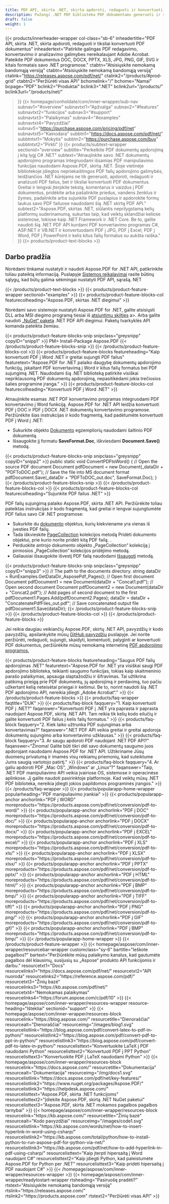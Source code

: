 ```yaml
---
title: PDF API, skirta .NET, skirta apdoroti, redaguoti ir konvertuoti PDF dokumentus
description: Pažangi .NET PDF biblioteka PDF dokumentams generuoti ir sujungti. Konvertuokite PDF į JPG, PDF į Excel ir PDF į Word naudodami C#, ASP.NET ir VB.NET programas.
draft: false
weight: 1
---
```

{{< products/innerheader-wrapper col-class="sb-6"
  inheadertitle="PDF API, skirta .NET, skirta apdoroti, redaguoti ir tiksliai konvertuoti PDF dokumentus"
  inheadertext="Patirkite galingas PDF redagavimo, konvertavimo ir analizavimo galimybes nereikalaujant Adobe Acrobat. Pateikite PDF dokumentus DOC, DOCX, PPTX, XLS, JPG, PNG, GIF, SVG ir kitais formatais savo .NET programose."
  ctabtn="Atsisiųskite nemokamą bandomąją versiją"
  ctabtn="Atsisiųskite nemokamą bandomąją versiją"
  ctalink="https://releases.aspose.com/pdf/net/"
  ctalink2="/products/#prod-grid"
  ctabtn2="Peržiūrėti visas API"
  bchomelink="/"
  bchome="Namai"
  bcpage="PDF"
  bclink2="Produktai"
  bclink3=".NET"
  bclink2url="/products/"
  bclink3url="/products/net/"
  >}}
{{< homepage/conholdate/com/inner-wrapper/sub-nav 
subnav1="#overview"
subnavtxt1="Apžvalga" 
subnav2="#features"
subnavtxt2="funkcijos" 
subnav3="#support"
subnavtxt3="Palaikymas" 
subnav4="#examples"
subnavtxt4="Pavyzdžiai" 
subnav5="https://purchase.aspose.com/pricing/pdf/net"
subnavtxt5="Kainodara" 
subbtn1="https://docs.aspose.com/pdf/net/"
subbtntxt1="Mokytis"
subbtn2="https://purchase.aspose.com/buy"
subbtntxt2="Pirkti"
>}}
   {{< products/subtext-wrapper
   sectionid="overview"
   subtitle="Perkelkite PDF dokumentų apdorojimą į kitą lygį C# .NET"
   subtext="Atnaujinkite savo .NET dokumentų apdorojimo programas integruodami išsamias PDF manipuliavimo funkcijas naudodami Aspose.PDF, skirtą .NET. Šioje vietinėje bibliotekoje įdiegtos nepriekaištingos PDF failų apdorojimo galimybės, leidžiančios .NET kūrėjams ne tik generuoti, apdoroti, redaguoti ir analizuoti PDF failus, bet ir tiksliai konvertuoti PDF dokumentus. Greitai ir lengvai įterpkite tekstą, komentarus ir vaizdus į PDF dokumentus, pridėkite arba pašalinkite priedus, vandens ženklus ir žymes, padalinkite arba sujunkite PDF puslapius ir apdorokite formų laukus savo PDF failuose naudodami šią .NET skirtą PDF API."
   subtext2="Aspose.PDF, skirtas .NET, siūlantis neprilygstamą kelių platformų suderinamumą, sukurtas taip, kad veiktų sklandžiai keliose sistemose, tokiose kaip .NET Framework ir .NET Core. Be to, galite naudoti šią .NET PDF API kurdami PDF konvertavimo programas C#, ASP.NET ir VB.NET ir konvertuodami PDF į JPG, PDF į Excel, PDF į Word, PDF į PowerPoint ir kelis kitus failų formatus su aukšta raiška."
   >}} 
   {{< products/product-text-blocks >}}
   <h2>Darbo pradžia</h2>
   <p>Norėdami tinkamai nustatyti ir naudoti Aspose.PDF for .NET API, patikrinkite toliau pateiktą informaciją. Puslapyje <a href="https://docs.aspose.com/pdf/net/system-requirements/">Sistemos reikalavimai</a> rasite būtinų sąlygų, kad būtų galima sėkmingai nustatyti PDF API, sąrašą. NET</p>
   {{< /products/product-text-blocks >}}
{{< products/product-feature-wrapper
sectionid="examples"
>}}
{{< products/product-feature-blocks-col
featurecolheading="Aspose.PDF, skirtas .NET diegimui"
>}}
<p>Norėdami savo sistemoje nustatyti Aspose.PDF for .NET, galite atsisiųsti DLL arba MSI diegimo programą tiesiai iš <a href="https://releases.aspose.com/pdf/net/">atsiuntimų skilties</a> a>. Arba galite naudoti <a href="https://www.nuget.org/packages/Aspose.PDF/">„NuGet“ paketą</a> .NET PDF API diegimui. Paketų tvarkyklės API komanda pateikta žemiau.</p>
{{< products/product-feature-blocks-snip
 snipclass="greysnipp"
 copyID="snipp1"
>}}
PM> Install-Package Aspose.PDF
{{< /products/product-feature-blocks-snip >}}
{{< /products/product-feature-blocks-col >}}
{{< products/product-feature-blocks
featureheading="Kaip konvertuoti PDF į Word .NET ir greitai sujungti PDF failus"
featuretext="Aspose.PDF for .NET palaiko daugybę dokumentų apdorojimo funkcijų, įskaitant PDF konvertavimą į Word ir kitus failų formatus bei PDF sujungimą .NET. Naudodami šią .NET biblioteką patirkite visiškai nepriklausomą PDF dokumentų apdorojimą, nepasitikėdami jokia trečiosios šalies programine įranga."
>}}
{{< products/product-feature-blocks-col
 featurecolheading="Konvertuoti PDF į Word .NET"
>}}
<p>Atnaujinkite esamas .NET PDF konvertavimo programas integruodami PDF konvertavimo į Word funkciją. Aspose.PDF for .NET API leidžia konvertuoti PDF į DOC ir PDF į DOCX .NET dokumentų konvertavimo programose. Peržiūrėkite šias instrukcijas ir kodo fragmentą, kad padėtumėte konvertuoti PDF į Word į .NET:</p>
<ul>
   <li>Sukurkite objekto <a href="https://reference.aspose.com/pdf/net/aspose.pdf/document/">Dokumento</a> egzempliorių naudodami šaltinio PDF dokumentą.</li>
   <li>Išsaugokite jį formatu <strong>SaveFormat.Doc</strong>, iškviesdami <strong>Document.Save()</strong> metodą.</li>
</ul>
{{< products/product-feature-blocks-snip
 snipclass="greysnipp"
 copyID="snipp2"
>}}
public static void ConvertPDFtoWord()
{
    // Open the source PDF document
    Document pdfDocument = new Document(_dataDir + "PDFToDOC.pdf");
    // Save the file into MS document format
    pdfDocument.Save(_dataDir + "PDFToDOC_out.doc", SaveFormat.Doc);
}
{{< /products/product-feature-blocks-snip >}}
{{< /products/product-feature-blocks-col >}}
{{< products/product-feature-blocks-col
 featurecolheading="Sujunkite PDF failus .NET"
>}}
<p>PDF failų sujungimą palaiko Aspose.PDF, skirta .NET API. Peržiūrėkite toliau pateiktas instrukcijas ir kodo fragmentą, kad greitai ir lengvai sujungtumėte PDF failus savo C# .NET programose:</p>
<ul>
   <li>Sukurkite du <a href="https://reference.aspose.com/pdf/net/aspose.pdf/document">dokumento</a> objektus, kurių kiekviename yra vienas iš įvesties PDF failų.</li>
   <li>Tada iškvieskite <a href="https://reference.aspose.com/pdf/net/aspose.pdf/pagecollection">PageCollection</a> kolekcijos metodą Pridėti dokumento objektui, prie kurio norite pridėti kitą PDF failą. .</li>
   <li>Perduokite antrojo dokumento objekto „PageCollection“ kolekciją į pirmosios „PageCollection“ kolekcijos pridėjimo metodą.</li>
   <li>Galiausiai išsaugokite išvestį PDF failą naudodami <a href="https://reference.aspose.com/pdf/net/aspose.pdf.document/save/methods/4">Išsaugoti</a> metodą.</li>
</ul>
{{< products/product-feature-blocks-snip
snipclass="greysnipp"
copyID="snipp3"
>}}
// The path to the documents directory.
string dataDir = RunExamples.GetDataDir_AsposePdf_Pages();
// Open first document
Document pdfDocument1 = new Document(dataDir + "Concat1.pdf");
// Open second document
Document pdfDocument2 = new Document(dataDir + "Concat2.pdf");
// Add pages of second document to the first
pdfDocument1.Pages.Add(pdfDocument2.Pages);
dataDir = dataDir + "ConcatenatePdfFiles_out.pdf";
// Save concatenated output file
pdfDocument1.Save(dataDir);
{{< /products/product-feature-blocks-snip >}}
{{< /products/product-feature-blocks-col >}}
{{< /products/product-feature-blocks >}}
   <p class="col-lg-12">Jei reikia daugiau veikiančių Aspose.PDF, skirtų .NET API, pavyzdžių ir kodo pavyzdžių, apsilankykite mūsų <a href="https://github.com/aspose-pdf/Aspose.PDF-for-.NET/tree/master/Examples">GitHub pavyzdžių</a> puslapyje. Jei norite peržiūrėti, redaguoti, sujungti, skaidyti, komentuoti, palyginti ar konvertuoti PDF dokumentus, peržiūrėkite mūsų nemokamą internetinę <a href="https://products.aspose.app/pdf/family" >PDF apdorojimo programos.</a></p>
{{< products/product-feature-blocks
featureheading="Saugus PDF failų apdorojimas .NET"
featuretext="Aspose.PDF for .NET yra visiškai saugi PDF apdorojimo biblioteka, teikianti saugumo funkcijas, tokias kaip skaitmeninio parašo palaikymas, apsauga slaptažodžiu ir šifravimas. Tai užtikrina patikimą prieigą prie PDF dokumentų, jų apdorojimą ir perdavimą, tuo pačiu užkertant kelią neteisėtai prieigai ir keitimui. Be to, norint naudoti šią .NET PDF apdorojimo API, nereikia įdiegti „Adobe Acrobat“."
>}}
   {{< /products/product-feature-blocks >}}
   {{< products/faq-wrapper
   faqtitle="DUK"
>}}
   {{< products/faq-block
 faqquery="1. Kaip konvertuoti PDF į .NET?"
 faqanswer="Konvertuoti PDF į .NET yra paprasta ir paprasta naudojant Aspose.PDF, skirtą .NET API. Tam reikia tik kelių kodo eilučių ir galite konvertuoti PDF failus į kelis failų formatus."
>}}
   {{< products/faq-block 
 faqquery="2. Kiek laiko užtrunka PDF sujungimas arba konvertavimas?"
 faqanswer=".NET PDF API veikia greitai ir greitai apdoroja dokumentų sujungimo arba konvertavimo užklausas."
>}}
   {{< products/faq-block
 faqquery="3. Ar saugu apdoroti PDF naudojant .NET PDF API?"
 faqanswer="Žinoma! Galite būti tikri dėl savo dokumentų saugumo juos apdorojant naudodami Aspose.PDF for .NET API. Užtikriname Jūsų duomenų privatumą ir imamės visų reikiamų priemonių, kad suteiktume Jums saugią vartotojo patirtį."
>}}
   {{< products/faq-block
 faqquery="4. Ar galiu apdoroti PDF „Mac OS“, „Windows“ ar „Linux“?"
 faqanswer="Taip, .NET PDF manipuliavimo API veikia įvairiose OS, sistemose ir operacinėse aplinkose. Jį galite naudoti pasirinktoje platformoje. Kad veiktų mūsų .NET PDF biblioteka, nereikia įdiegti jokios papildomos programinės įrangos."
>}}
   {{< /products/faq-wrapper >}}
   {{< products/popularapp-home-wrapper
   popularheading="PDF manipuliavimo įrankiai"
   >}}
   {{< products/popularapp-anchor
 anchorlink="PDF į WORD"
 moreproducts="https://products.aspose.com/pdf/net/conversion/pdf-to-word/"
>}} 
   {{< products/popularapp-anchor
 anchorlink="PDF į DOC"
 moreproducts="https://products.aspose.com/pdf/net/conversion/pdf-to-doc/"
>}} 
   {{< products/popularapp-anchor
 anchorlink="PDF į DOCX"
 moreproducts="https://products.aspose.com/pdf/net/conversion/pdf-to-docx/"
>}} 
   {{< products/popularapp-anchor
 anchorlink="PDF į EXCEL"
 moreproducts="https://products.aspose.com/pdf/net/conversion/pdf-to-excel/"
>}} 
   {{< products/popularapp-anchor
 anchorlink="PDF į XLS"
 moreproducts="https://products.aspose.com/pdf/net/conversion/pdf-to-xls/"
>}} 
   {{< products/popularapp-anchor
 anchorlink="PDF į XLSX"
 moreproducts="https://products.aspose.com/pdf/net/conversion/pdf-to-xlsx/"
>}} 
   {{< products/popularapp-anchor
 anchorlink="PDF į PPTX"
 moreproducts="https://products.aspose.com/pdf/net/conversion/pdf-to-pptx/"
>}} 
   {{< products/popularapp-anchor
 anchorlink="PDF į HTML"
 moreproducts="https://products.aspose.com/pdf/net/conversion/pdf-to-html/"
>}} 
   {{< products/popularapp-anchor
 anchorlink="PDF į BMP"
 moreproducts="https://products.aspose.com/pdf/net/conversion/pdf-to-bmp/"
>}} 
   {{< products/popularapp-anchor
 anchorlink="PDF į TIFF"
 moreproducts="https://products.aspose.com/pdf/net/conversion/pdf-to-tiff/"
>}} 
   {{< products/popularapp-anchor
 anchorlink="PDF į PNG"
 moreproducts="https://products.aspose.com/pdf/net/conversion/pdf-to-png/"
>}} 
   {{< products/popularapp-anchor
 anchorlink="PDF į GIF"
 moreproducts="https://products.aspose.com/pdf/net/conversion/pdf-to-gif/"
>}} 
   {{< products/popularapp-anchor
 anchorlink="PDF į BMP"
 moreproducts="https://products.aspose.com/pdf/net/conversion/pdf-to-bmp/"
>}}  
   {{< /products/popularapp-home-wrapper >}}
   {{< /products/product-feature-wrapper >}}
{{< homepage/aspose/com/inner-wrapper/resourcebar-wrapper
customclass="sy-6"
bartitle="Ieškote pagalbos?"
bartext="Peržiūrėkite mūsų palaikymo kanalus, kad gautumėte pagalbos dėl klausimų, susijusių su „Aspose“ produkto API funkcijomis ir darbu."
 resourcetxt1="Docs"
 resourcelinks1="https://docs.aspose.com/pdf/net/"
 resourcetxt2="API nuoroda"
 resourcelinks2="https://reference.aspose.com/pdf/" 
 resourcetxt3="Žinių bazė"
 resourcelinks3="https://kb.aspose.com/pdf/net/"
 resourcetxt4="Nemokamas palaikymas"
 resourcelinks4="https://forum.aspose.com/c/pdf/10"
>}}
{{< homepage/aspose/com/inner-wrapper/resources-wrapper
 resource-heading="Ištekliai"
 sectionid="support"
>}}
{{< homepage/aspose/com/inner-wrapper/resources-block
 resourcelink="https://blog.aspose.com/"
 resourcetitle="Dienoraščiai"
 resourcealt="Dienoraščiai"
 resourceimg="/images/blog1.svg"
 resourcelistlink="https://blog.aspose.com/pdf/convert-latex-to-pdf-in-python/"
 resourcelistlink2="https://blog.aspose.com/pdf/convert-pdf-to-ppt-in-python/"
 resourcelistlink3="https://blog.aspose.com/pdf/convert-pdf-to-latex-in-python/"
 resourcelisttext="Konvertuokite LaTeX į PDF naudodami Python"
 resourcelisttext2="Konvertuoti PDF į PPT Python"
 resourcelisttext3="Konvertuokite PDF į LaTeX naudodami Python"
>}}
{{< homepage/aspose/com/inner-wrapper/resources-block
 resourcelink="https://docs.aspose.com/"
 resourcetitle="Dokumentacija"
 resourcealt="Dokumentacija"
 resourceimg="/img/docs1.svg"
 resourcelistlink="https://docs.aspose.com/pdf/net/key-features/"
 resourcelistlink2="https://www.nuget.org/packages/Aspose.PDF/"
 resourcelistlink3="https://helpdesk.aspose.com/"
 resourcelisttext="Aspose.PDF, skirta .NET funkcijoms"
 resourcelisttext2="Įdiekite Aspose.PDF, skirtą .NET NuGet paketui"
 resourcelisttext3="Aspose.PDF, skirta .NET mokamos pagalbos pagalbos tarnybai"
>}}
{{< homepage/aspose/com/inner-wrapper/resources-block
 resourcelink="https://kb.aspose.com/"
 resourcetitle="Žinių bazė"
 resourcealt="Kodo pavyzdžiai"
 resourceimg="/images/code1.svg"
 resourcelistlink="https://kb.aspose.com/words/net/how-to-insert-hyperlink-in-word-using-csharp/"
 resourcelistlink2="https://kb.aspose.com/total/python/how-to-install-python-to-run-aspose-pdf-for-python-via-net/"
 resourcelistlink3="https://kb.aspose.com/pdf/net/how-to-add-hyperlink-in-pdf-using-csharp/"
 resourcelisttext="Kaip įterpti hipersaitą į Word naudojant C#"
resourcelisttext2="Kaip įdiegti Python, kad paleistumėte Aspose.PDF for Python per .NET"
resourcelisttext3="Kaip pridėti hipersaitą į PDF naudojant C#"
>}}
{{< /homepage/aspose/com/inner-wrapper/resources-wrapper >}}
{{< homepage/aspose/com/inner-wrapper/readytostart-wrapper
rtsheading="Pasiruošę pradėti?"
rtstext="Atsisiųskite nemokamą bandomąją versiją"
rtslink="https://releases.aspose.com/"
rtslink2="https://products.aspose.com"
rtstext2="Peržiūrėti visas API"
>}}
